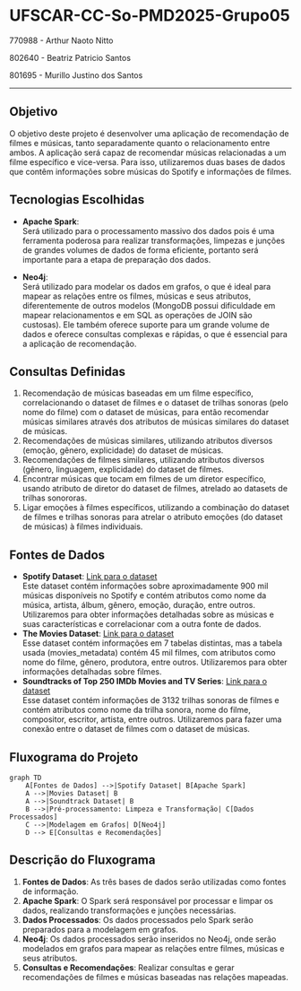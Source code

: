 # UFSCAR-CC-So-PMD2025-Grupo05

770988 - Arthur Naoto Nitto

802640 - Beatriz Patricio Santos

801695 - Murillo Justino dos Santos

---
## Objetivo
O objetivo deste projeto é desenvolver uma aplicação de recomendação de filmes e músicas, tanto separadamente quanto o relacionamento entre ambos. A aplicação será capaz de recomendar músicas relacionadas a um filme específico e vice-versa. Para isso, utilizaremos duas bases de dados que contêm informações sobre músicas do Spotify e informações de filmes.

## Tecnologias Escolhidas

- **Apache Spark**: <br>
Será utilizado para o processamento massivo dos dados pois é uma ferramenta poderosa para realizar transformações, limpezas e junções de grandes volumes de dados de forma eficiente, portanto será importante para a etapa de preparação dos dados.

- **Neo4j**: <br>
Será utilizado para modelar os dados em grafos, o que é ideal para mapear as relações entre os filmes, músicas e seus atributos, diferentemente de outros modelos (MongoDB possui dificuldade em mapear relacionamentos e em SQL as operações de JOIN são custosas). Ele também oferece suporte para um grande volume de dados e oferece consultas complexas e rápidas, o que é essencial para a aplicação de recomendação.

## Consultas Definidas
1. Recomendação de músicas baseadas em um filme específico, correlacionando o dataset de filmes e o dataset de trilhas sonoras (pelo nome do filme) com o dataset de músicas, para então recomendar músicas similares através dos atributos de músicas similares do dataset de músicas.
2. Recomendações de músicas similares, utilizando atributos diversos (emoção, gênero, explicidade) do dataset de músicas.
3. Recomendações de filmes similares, utilizando atributos diversos (gênero, linguagem, explicidade) do dataset de filmes.
4. Encontrar músicas que tocam em filmes de um diretor específico, usando atributo de diretor do dataset de filmes, atrelado ao datasets de trilhas sonororas.
5. Ligar emoções à filmes específicos, utilizando a combinação do dataset de filmes e trilhas sonoras para atrelar o atributo emoções (do dataset de músicas) à filmes individuais.

## Fontes de Dados
- **Spotify Dataset**: [Link para o dataset](https://www.kaggle.com/datasets/devdope/900k-spotify) <br>
  Este dataset contém informações sobre aproximadamente 900 mil músicas disponíveis no Spotify e contém atributos como nome da música, artista, álbum, gênero, emoção, duração, entre outros. Utilizaremos para obter informações detalhadas sobre as músicas e suas características e correlacionar com a outra fonte de dados.
- **The Movies Dataset**: [Link para o dataset](https://www.kaggle.com/datasets/rounakbanik/the-movies-dataset?select=movies_metadata.csv) <br>
  Esse dataset contém informações em 7 tabelas distintas, mas a tabela usada (movies_metadata) contém 45 mil filmes, com atributos como nome do filme, gênero, produtora, entre outros. Utilizaremos para obter informações detalhadas sobre filmes.
- **Soundtracks of Top 250 IMDb Movies and TV Series**: [Link para o dataset](https://www.kaggle.com/datasets/ravineesh/soundtracks-of-top-250-imdb-movies-and-tv-series) <br>
  Esse dataset contém informações de 3132 trilhas sonoras de filmes e contém atributos como nome da trilha sonora, nome do filme, compositor, escritor, artista, entre outros. Utilizaremos para fazer uma conexão entre o dataset de filmes com o dataset de músicas.

## Fluxograma do Projeto

```mermaid
graph TD
    A[Fontes de Dados] -->|Spotify Dataset| B[Apache Spark]
    A -->|Movies Dataset| B
    A -->|Soundtrack Dataset| B
    B -->|Pré-processamento: Limpeza e Transformação| C[Dados Processados]
    C -->|Modelagem em Grafos| D[Neo4j]
    D --> E[Consultas e Recomendações]
```

## Descrição do Fluxograma
1. **Fontes de Dados**: As três bases de dados serão utilizadas como fontes de informação.
2. **Apache Spark**: O Spark será responsável por processar e limpar os dados, realizando transformações e junções necessárias.
3. **Dados Processados**: Os dados processados pelo Spark serão preparados para a modelagem em grafos.
4. **Neo4j**: Os dados processados serão inseridos no Neo4j, onde serão modelados em grafos para mapear as relações entre filmes, músicas e seus atributos.
5. **Consultas e Recomendações**: Realizar consultas e gerar recomendações de filmes e músicas baseadas nas relações mapeadas.


